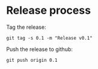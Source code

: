Release process
===============

Tag the release:

```git tag -s 0.1 -m "Release v0.1"```

Push the release to github:

```git push origin 0.1```

